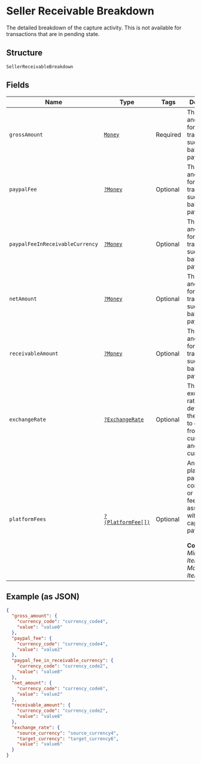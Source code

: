 
# Seller Receivable Breakdown

The detailed breakdown of the capture activity. This is not available for transactions that are in pending state.

## Structure

`SellerReceivableBreakdown`

## Fields

| Name | Type | Tags | Description | Getter | Setter |
|  --- | --- | --- | --- | --- | --- |
| `grossAmount` | [`Money`](../../doc/models/money.md) | Required | The currency and amount for a financial transaction, such as a balance or payment due. | getGrossAmount(): Money | setGrossAmount(Money grossAmount): void |
| `paypalFee` | [`?Money`](../../doc/models/money.md) | Optional | The currency and amount for a financial transaction, such as a balance or payment due. | getPaypalFee(): ?Money | setPaypalFee(?Money paypalFee): void |
| `paypalFeeInReceivableCurrency` | [`?Money`](../../doc/models/money.md) | Optional | The currency and amount for a financial transaction, such as a balance or payment due. | getPaypalFeeInReceivableCurrency(): ?Money | setPaypalFeeInReceivableCurrency(?Money paypalFeeInReceivableCurrency): void |
| `netAmount` | [`?Money`](../../doc/models/money.md) | Optional | The currency and amount for a financial transaction, such as a balance or payment due. | getNetAmount(): ?Money | setNetAmount(?Money netAmount): void |
| `receivableAmount` | [`?Money`](../../doc/models/money.md) | Optional | The currency and amount for a financial transaction, such as a balance or payment due. | getReceivableAmount(): ?Money | setReceivableAmount(?Money receivableAmount): void |
| `exchangeRate` | [`?ExchangeRate`](../../doc/models/exchange-rate.md) | Optional | The exchange rate that determines the amount to convert from one currency to another currency. | getExchangeRate(): ?ExchangeRate | setExchangeRate(?ExchangeRate exchangeRate): void |
| `platformFees` | [`?(PlatformFee[])`](../../doc/models/platform-fee.md) | Optional | An array of platform or partner fees, commissions, or brokerage fees that associated with the captured payment.<br><br>**Constraints**: *Minimum Items*: `0`, *Maximum Items*: `1` | getPlatformFees(): ?array | setPlatformFees(?array platformFees): void |

## Example (as JSON)

```json
{
  "gross_amount": {
    "currency_code": "currency_code4",
    "value": "value0"
  },
  "paypal_fee": {
    "currency_code": "currency_code4",
    "value": "value2"
  },
  "paypal_fee_in_receivable_currency": {
    "currency_code": "currency_code2",
    "value": "value8"
  },
  "net_amount": {
    "currency_code": "currency_code6",
    "value": "value2"
  },
  "receivable_amount": {
    "currency_code": "currency_code2",
    "value": "value8"
  },
  "exchange_rate": {
    "source_currency": "source_currency4",
    "target_currency": "target_currency6",
    "value": "value6"
  }
}
```

